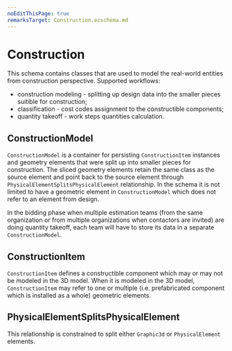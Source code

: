 ```yaml
---
noEditThisPage: true
remarksTarget: Construction.ecschema.md
---
```

# Construction

This schema contains classes that are used to model the real-world entities from construction perspective. 
Supported workflows:
 - construction modeling - splitting up design data into the smaller pieces suitible for construction;
 - classification - cost codes assignment to the constructible components;
 - quantity takeoff - work steps quantities calculation.

## ConstructionModel

`ConstructionModel` is a container for persisting `ConstructionItem` instances and geometry elements that were split up into smaller pieces for construction. The sliced geometry elements retain the same class as the source element and point back to the source element through `PhysicalElementSplitsPhysicalElement` relationship. In the schema it is not limited to have a geometric element in `ConstructionModel` which does not refer to an element from design. 

In the bidding phase when multiple estimation teams (from the same organization or from multiple organizations when contactors are invited) are doing quantity takeoff, each team will have to store its data in a separate `ConstructionModel`. 

## ConstructionItem

`ConstructionItem` defines a constructible component which may or may not be modeled in the 3D model. When it is modeled in the 3D model, `ConstructionItem` may refer to one or multiple (i.e. prefabricated component which is installed as a whole) geometric elements. 

## PhysicalElementSplitsPhysicalElement 

This relationship is constrained to split either `Graphic3d` or `PhysicalElement` elements.
